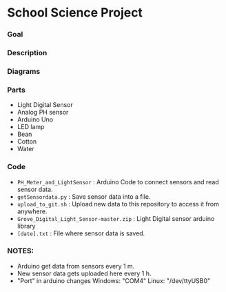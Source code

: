 # School Science Project
### Goal

### Description

### Diagrams

### Parts
- Light Digital Sensor
- Analog PH sensor
- Arduino Uno
- LED lamp
- Bean 
- Cotton
- Water

### Code
- `PH_Meter_and_LightSensor` : Arduino Code to connect sensors and read sensor data.
- `getSensordata.py` : Save sensor data into a file.
- `upload_to_git.sh` : Upload new data to this repository to access it from anywhere.
- `Grove_Digital_Light_Sensor-master.zip` : Light Digital sensor arduino library
- `[date].txt` : File where sensor data is saved.

### NOTES:
- Arduino get data from sensors every 1 m.
- New sensor data gets uploaded here every 1 h.
- "Port" in arduino changes Windows: "COM4" Linux: "/dev/ttyUSB0"
